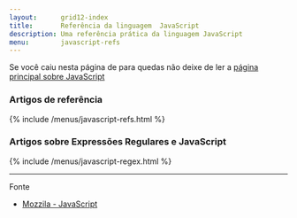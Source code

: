 ```yaml
---
layout:      grid12-index
title:       Referência da linguagem  JavaScript
description: Uma referência prática da linguagem JavaScript
menu:        javascript-refs
---
```


Se você caiu nesta página de para quedas não deixe de ler a [página principal sobre JavaScript](/javascript/)

### Artigos de referência

{% include /menus/javascript-refs.html %}


### Artigos sobre Expressões Regulares e JavaScript

{% include /menus/javascript-regex.html %}


<hr/>
Fonte

- [Mozzila - JavaScript](https://developer.mozilla.org/en-US/learn/javascript "link-externo")
